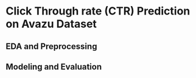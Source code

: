 # Click Through rate (CTR) Prediction on Avazu Dataset

## EDA and Preprocessing


## Modeling and Evaluation
